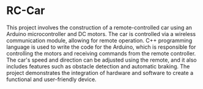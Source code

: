 # RC-Car

This project involves the construction of a remote-controlled car using an Arduino microcontroller and DC motors. 
The car is controlled via a wireless communication module, allowing for remote operation. C++ programming language is used to write the code for the Arduino, 
which is responsible for controlling the motors and receiving commands from the remote controller. The car's speed and direction can be adjusted using the remote, 
and it also includes features such as obstacle detection and automatic braking. The project demonstrates the integration of hardware and software to create a 
functional and user-friendly device.
